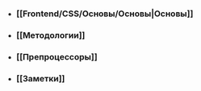 - ### [[Frontend/CSS/Основы/Основы|Основы]]
- ### [[Методологии]]
- ### [[Препроцессоры]]
- ### [[Заметки]]
